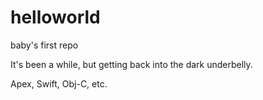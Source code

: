 # helloworld
baby's first repo

It's been a while, but getting back into the dark underbelly.

Apex, Swift, Obj-C, etc.

